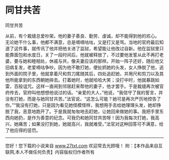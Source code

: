 # 同甘共苦

同甘共苦 

从前，有个裁缝总爱吵架。他的妻子善良、勤劳、虔诚，却不能得到他的欢心。 
无论她干什么事，他都不满意，总是嘀嘀咕咕，又是打又是骂。当地的官府最后知道了这件事，就传讯了他并把他关进了监狱，希望能让他改过自新。他在监狱里只能靠面包和水度日，关了一段时间后，他就被释放了，不过要他发誓从此不再打老婆，要与她和睦相处，休戚与共，像夫妻应该的那样。开始一阵子还好，随后他又旧病复发，老爱嘀咕争吵。因为他不敢打她，便扯抓她的头发，女人挣脱了他，逃到外面的院子里，他就拿着尺和剪刀尾随其后，四处追赶她，并用尺和剪刀以及其他所能拿到的东西朝她摔去。打着她时，他就哈哈大笑；没打中时，他就暴跳如雷，百般诅咒。这样一直闹到邻居赶来帮他的妻子，他才罢手。于是裁缝再次被官府传去，官府叫他想想他说过的话。“亲爱的大人，”他说，“我信守了我的誓言，并没有打她，而是与她同甘共苦。”法官说，“这怎么可能？她可是再次严厉地控告了你。”“我没有打她，只是因为看见她怪模怪样，我想用手去给她理理头发，她却挣脱了我，恶意地跑开了。于是我就匆匆地去赶她，让她回来做她的事。我把手里东西向她扔，是作为善意的纪念。可我仍和她同甘共苦呀！因为我每次打她，我高兴，她痛苦；如果没打到她，她就高兴，我就难受。”法官对这种回答可不满意，给了他应得的惩罚。 

                  
--------------------
您好！您下载的小说来自 www.27txt.com 欢迎常去光顾哦！
附：【本作品来自互联网,本人不做任何负责】内容版权归作者所有